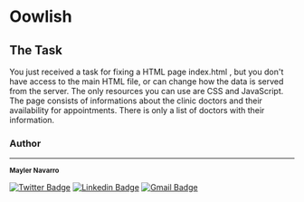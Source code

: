 # Oowlish 

## The Task
You just received a task for fixing a HTML page index.html , but you don't have access to the main HTML file, or
can change how the data is served from the server. The only resources you can use are CSS and JavaScript. The page
consists of informations about the clinic doctors and their availability for appointments. There is only a list of doctors
with their information.

### Author
---
<sub><b>Mayler Navarro</b></sub> </br>

[![Twitter Badge](https://img.shields.io/badge/-@mndiaz-1ca0f1?style=flat-square&labelColor=1ca0f1&logo=twitter&logoColor=white&link=https://twitter.com/mndiaz90)](https://twitter.com/mndiaz90) [![Linkedin Badge](https://img.shields.io/badge/-mndiaz-blue?style=flat-square&logo=Linkedin&logoColor=white&link=https://www.linkedin.com/in/mndiaz90/)](https://www.linkedin.com/in/mndiaz90/) 
[![Gmail Badge](https://img.shields.io/badge/-mayler900123@gmail.com-c14438?style=flat-square&logo=Gmail&logoColor=white&link=mailto:mayler900123@gmail.com)](mailto:mayler900123@gmail.com)
